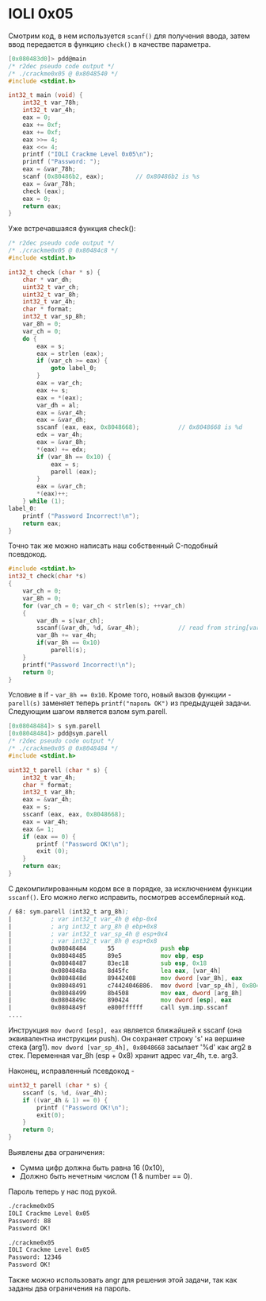 IOLI 0x05
=========

Смотрим код, в нем используется `scanf()` для получения ввода, затем ввод передается в функцию `check()` в качестве параметра.

```C
[0x080483d0]> pdd@main
/* r2dec pseudo code output */
/* ./crackme0x05 @ 0x8048540 */
#include <stdint.h>

int32_t main (void) {
    int32_t var_78h;
    int32_t var_4h;
    eax = 0;
    eax += 0xf;
    eax += 0xf;
    eax >>= 4;
    eax <<= 4;
    printf ("IOLI Crackme Level 0x05\n");
    printf ("Password: ");
    eax = &var_78h;
    scanf (0x80486b2, eax);			// 0x80486b2 is %s
    eax = &var_78h;
    check (eax);
    eax = 0;
    return eax;
}
```

Уже встречавшаяся функция check():

```C
/* r2dec pseudo code output */
/* ./crackme0x05 @ 0x80484c8 */
#include <stdint.h>

int32_t check (char * s) {
    char * var_dh;
    uint32_t var_ch;
    uint32_t var_8h;
    int32_t var_4h;
    char * format;
    int32_t var_sp_8h;
    var_8h = 0;
    var_ch = 0;
    do {
        eax = s;
        eax = strlen (eax);
        if (var_ch >= eax) {
            goto label_0;
        }
        eax = var_ch;
        eax += s;
        eax = *(eax);
        var_dh = al;
        eax = &var_4h;
        eax = &var_dh;
        sscanf (eax, eax, 0x8048668);			// 0x8048668 is %d
        edx = var_4h;
        eax = &var_8h;
        *(eax) += edx;
        if (var_8h == 0x10) {
            eax = s;
            parell (eax);
        }
        eax = &var_ch;
        *(eax)++;
    } while (1);
label_0:
    printf ("Password Incorrect!\n");
    return eax;
}
```

Точно так же можно написать наш собственный C-подобный псевдокод.

```C
#include <stdint.h>
int32_t check(char *s)
{
    var_ch = 0;
    var_8h = 0;
    for (var_ch = 0; var_ch < strlen(s); ++var_ch)
    {
        var_dh = s[var_ch];
        sscanf(&var_dh, %d, &var_4h);			// read from string[var_ch], store to var_4h
        var_8h += var_4h;
        if(var_8h == 0x10)
            parell(s);
    }
    printf("Password Incorrect!\n");
    return 0;
}
```

Условие в if - `var_8h == 0x10`. Кроме того, новый вызов функции - `parell(s)` заменяет теперь `printf("пароль OK")` из предыдущей задачи. Следующим шагом является взлом sym.parell.

```C
[0x08048484]> s sym.parell
[0x08048484]> pdd@sym.parell
/* r2dec pseudo code output */
/* ./crackme0x05 @ 0x8048484 */
#include <stdint.h>

uint32_t parell (char * s) {
    int32_t var_4h;
    char * format;
    int32_t var_8h;
    eax = &var_4h;
    eax = s;
    sscanf (eax, eax, 0x8048668);
    eax = var_4h;
    eax &= 1;
    if (eax == 0) {
        printf ("Password OK!\n");
        exit (0);
    }
    return eax;
}
```

С декомпилированным кодом все в порядке, за исключением функции `sscanf()`. Его можно легко исправить, посмотрев ассемблерный код.

```asm
/ 68: sym.parell (int32_t arg_8h);
|           ; var int32_t var_4h @ ebp-0x4
|           ; arg int32_t arg_8h @ ebp+0x8
|           ; var int32_t var_sp_4h @ esp+0x4
|           ; var int32_t var_8h @ esp+0x8
|           0x08048484      55             push ebp
|           0x08048485      89e5           mov ebp, esp
|           0x08048487      83ec18         sub esp, 0x18
|           0x0804848a      8d45fc         lea eax, [var_4h]
|           0x0804848d      89442408       mov dword [var_8h], eax
|           0x08048491      c74424046886.  mov dword [var_sp_4h], 0x8048668 ; [0x8048668:4]=0x50006425 %d
|           0x08048499      8b4508         mov eax, dword [arg_8h]
|           0x0804849c      890424         mov dword [esp], eax
|           0x0804849f      e800ffffff     call sym.imp.sscanf         ; int sscanf(const char *s, const char *format,   ...)
....
```

Инструкция `mov dword [esp], eax` является ближайшей к sscanf (она эквивалентна инструкции push). Он сохраняет строку 's' на вершине стека (arg1).  `mov dword [var_sp_4h], 0x8048668` засылает '%d' как arg2 в стек. Переменная var_8h (esp + 0x8) хранит адрес var_4h, т.е. arg3.

Наконец, исправленный псевдокод -

```C
uint32_t parell (char * s) {
    sscanf (s, %d, &var_4h);
    if ((var_4h & 1) == 0) {
        printf ("Password OK!\n");
        exit(0);
    }
    return 0;
}
```

Выявлены два ограничения:

* Сумма цифр должна быть равна 16 (0x10),
* Должно быть нечетным числом (1 & number == 0).

Пароль теперь у нас под рукой.

```sh
./crackme0x05
IOLI Crackme Level 0x05
Password: 88
Password OK!

./crackme0x05
IOLI Crackme Level 0x05
Password: 12346
Password OK!
```

Также можно использовать angr для решения этой задачи, так как заданы два ограничения на пароль.
